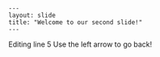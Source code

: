 	---
	layout: slide
	title: "Welcome to our second slide!"
	---
Editing line 5
Use the left arrow to go back!
